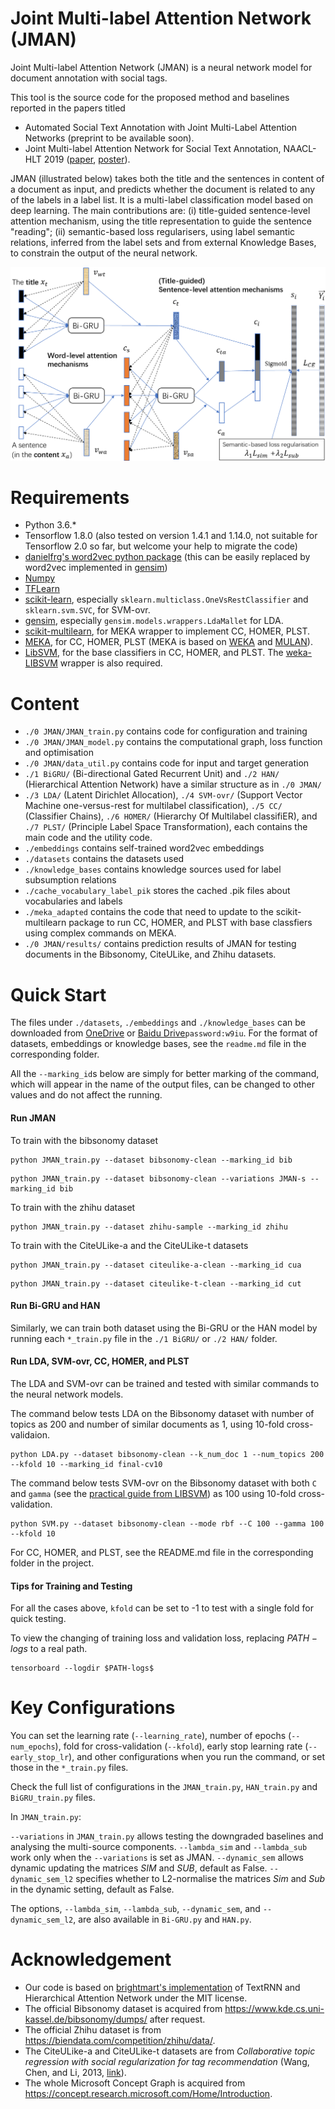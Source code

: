 # Joint Multi-label Attention Network (JMAN)
Joint Multi-label Attention Network (JMAN) is a neural network model for document annotation with social tags.

This tool is the source code for the proposed method and baselines reported in the papers titled
* Automated Social Text Annotation with Joint Multi-Label Attention Networks (preprint to be available soon).
* Joint Multi-label Attention Network for Social Text Annotation, NAACL-HLT 2019 ([paper](https://www.aclweb.org/anthology/N19-1136), [poster](http://cgi.csc.liv.ac.uk/~hang/ppt/naacl2019_poster_HD.pdf)). 

JMAN (illustrated below) takes both the title and the sentences in content of a document as input, and predicts whether the document is related to any of the labels in a label list. It is a multi-label classification model based on deep learning. The main contributions are: (i) title-guided sentence-level attention mechanism, using the title representation to guide the sentence "reading"; (ii) semantic-based loss regularisers, using label semantic relations, inferred from the label sets and from external Knowledge Bases, to constrain the output of the neural network.

<p align="center">
    <img src="https://github.com/acadTags/Automated-Social-Annotation/blob/master/0%20JMAN/model-figure/jman-final.PNG" width="700" title="The Joint Multi-label Attention Network (JMAN)">
</p>

# Requirements
* Python 3.6.*
* Tensorflow 1.8.0 (also tested on version 1.4.1 and 1.14.0, not suitable for Tensorflow 2.0 so far, but welcome your help to migrate the code)
* [danielfrg's word2vec python package](https://github.com/danielfrg/word2vec) (this can be easily replaced by word2vec implemented in [gensim](https://radimrehurek.com/gensim/))
* [Numpy](http://www.numpy.org/)
* [TFLearn](http://tflearn.org/)
* [scikit-learn](http://scikit-learn.github.io/stable), especially ```sklearn.multiclass.OneVsRestClassifier``` and ```sklearn.svm.SVC```, for SVM-ovr.
* [gensim](https://radimrehurek.com/gensim/), especially ```gensim.models.wrappers.LdaMallet``` for LDA.
* [scikit-multilearn](http://scikit.ml/), for MEKA wrapper to implement CC, HOMER, PLST.
* [MEKA](https://waikato.github.io/meka/), for CC, HOMER, PLST (MEKA is based on [WEKA](https://www.cs.waikato.ac.nz/ml/weka/) and [MULAN](http://mulan.sourceforge.net/)).
* [LibSVM](https://www.csie.ntu.edu.tw/~cjlin/libsvm/), for the base classifiers in CC, HOMER, and PLST. The [weka-LIBSVM](https://mvnrepository.com/artifact/nz.ac.waikato.cms.weka/LibSVM/1.0.10) wrapper is also required.

# Content
* ```./0 JMAN/JMAN_train.py``` contains code for configuration and training
* ```./0 JMAN/JMAN_model.py``` contains the computational graph, loss function and optimisation
* ```./0 JMAN/data_util.py``` contains code for input and target generation
* ```./1 BiGRU/``` (Bi-directional Gated Recurrent Unit) and ```./2 HAN/``` (Hierarchical Attention Network) have a similar structure as in ```./0 JMAN/```
* ```./3 LDA/``` (Latent Dirichlet Allocation),  ```./4 SVM-ovr/``` (Support Vector Machine one-versus-rest for multilabel classification), ```./5 CC/``` (Classifier Chains), ```./6 HOMER/``` (Hierarchy Of Multilabel classifiER), and ```./7 PLST/``` (Principle Label Space Transformation), each contains the main code and the utility code.
* ```./embeddings``` contains self-trained word2vec embeddings
* ```./datasets``` contains the datasets used
* ```./knowledge_bases``` contains knowledge sources used for label subsumption relations
* ```./cache_vocabulary_label_pik``` stores the cached .pik files about vocabularies and labels
* ```./meka_adapted``` contains the code that need to update to the scikit-multilearn package to run CC, HOMER, and PLST with base classfiers using complex commands on MEKA.
* ```./0 JMAN/results/``` contains prediction results of JMAN for testing documents in the Bibsonomy, CiteULike, and Zhihu datasets.

# Quick Start
The files under ```./datasets```, ```./embeddings``` and ```./knowledge_bases``` can be downloaded from [OneDrive](https://1drv.ms/f/s!AlvsB_ZEXPkijqsFvM0iDt-AYi6iEg) or [Baidu Drive](https://pan.baidu.com/s/1-geSqJvwfWh5NZYXsWZEcA)```password:w9iu```. For the format of datasets, embeddings or knowledge bases, see the ```readme.md``` file in the corresponding folder. 

All the ```--marking_id```s below are simply for better marking of the command, which will appear in the name of the output files, can be changed to other values and do not affect the running.

#### Run JMAN
To train with the bibsonomy dataset
```
python JMAN_train.py --dataset bibsonomy-clean --marking_id bib
```
```
python JMAN_train.py --dataset bibsonomy-clean --variations JMAN-s --marking_id bib
```

To train with the zhihu dataset
```
python JMAN_train.py --dataset zhihu-sample --marking_id zhihu
```

To train with the CiteULike-a and the CiteULike-t datasets
```
python JMAN_train.py --dataset citeulike-a-clean --marking_id cua
```
```
python JMAN_train.py --dataset citeulike-t-clean --marking_id cut
```

#### Run Bi-GRU and HAN
Similarly, we can train both dataset using the Bi-GRU or the HAN model by running each ```*_train.py``` file in the ```./1 BiGRU/``` or ```./2 HAN/``` folder.

#### Run LDA, SVM-ovr, CC, HOMER, and PLST
The LDA and SVM-ovr can be trained and tested with similar commands to the neural network models. 

The command below tests LDA on the Bibsonomy dataset with number of topics as 200 and number of similar documents as 1, using 10-fold cross-validaion.
```
python LDA.py --dataset bibsonomy-clean --k_num_doc 1 --num_topics 200 --kfold 10 --marking_id final-cv10
```

The command below tests SVM-ovr on the Bibsonomy dataset with both ```C``` and ```gamma``` (see the [practical guide from LIBSVM](https://www.csie.ntu.edu.tw/~cjlin/papers/guide/guide.pdf)) as 100 using 10-fold cross-validation.
```
python SVM.py --dataset bibsonomy-clean --mode rbf --C 100 --gamma 100 --kfold 10
```

For CC, HOMER, and PLST, see the README.md file in the corresponding folder in the project.

#### Tips for Training and Testing
For all the cases above, ```kfold``` can be set to -1 to test with a single fold for quick testing.

To view the changing of training loss and validation loss, replacing $PATH-logs$ to a real path.
```
tensorboard --logdir $PATH-logs$
```

# Key Configurations
You can set the learning rate (```--learning_rate```), number of epochs (```--num_epochs```), fold for cross-validation (```--kfold```), early stop learning rate (```--early_stop_lr```), and other configurations when you run the command, or set those in the ```*_train.py``` files.

Check the full list of configurations in the ```JMAN_train.py```, ```HAN_train.py``` and ```BiGRU_train.py``` files.

In ```JMAN_train.py```:

```--variations``` in ```JMAN_train.py``` allows testing the downgraded baselines and analysing the multi-source components.
```--lambda_sim``` and ```--lambda_sub``` work only when the ```--variations``` is set as JMAN.
```--dynamic_sem``` allows dynamic updating the matrices <em>SIM</em> and <em>SUB</em>, default as False.
```--dynamic_sem_l2``` specifies whether to L2-normalise the matrices <em>Sim</em> and <em>Sub</em> in the dynamic setting, default as False.

The options, ```--lambda_sim```, ```--lambda_sub```, ```--dynamic_sem```, and ```--dynamic_sem_l2```, are also available in ```Bi-GRU.py``` and ```HAN.py```.

# Acknowledgement
* Our code is based on [brightmart's implementation](https://github.com/brightmart/text_classification) of TextRNN and Hierarchical Attention Network under the MIT license.
* The official Bibsonomy dataset is acquired from https://www.kde.cs.uni-kassel.de/bibsonomy/dumps/ after request.
* The official Zhihu dataset is from https://biendata.com/competition/zhihu/data/.
* The CiteULike-a and CiteULike-t datasets are from *Collaborative topic regression with social regularization for tag recommendation* (Wang, Chen, and Li, 2013, [link](https://sites.cs.ucsb.edu/~binyichen/IJCAI13-400.pdf)).
* The whole Microsoft Concept Graph is acquired from https://concept.research.microsoft.com/Home/Introduction.
